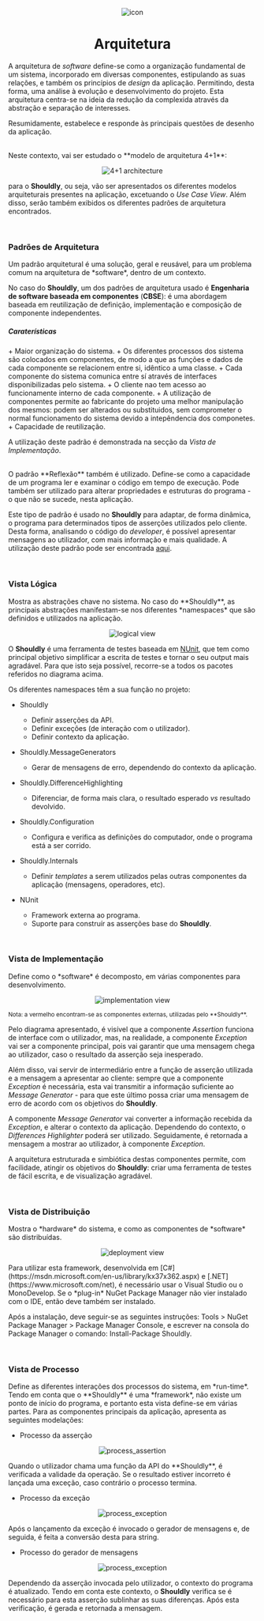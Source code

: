 <p align="center">
  <img src="https://github.com/bmpj13/shouldly/blob/master/ESOF-Docs/resources/images/ShouldlyLogo.png" alt="icon">
</p>
<h1 align="center">Arquitetura</h1>

A arquitetura de *software* define-se como a organização fundamental de um sistema, incorporado em diversas componentes, estipulando as suas relações, e também os princípios de *design* da aplicação. Permitindo, desta forma, uma análise à evolução e desenvolvimento do projeto. Esta arquitetura centra-se na ideia da redução da complexida através da abstração e separação de interesses. 

Resumidamente, estabelece e responde às principais questões de desenho da aplicação.

<br>
Neste contexto, vai ser estudado o **modelo de arquitetura 4+1**:

<p align="center">
  <img src="https://github.com/bmpj13/shouldly/blob/develop/ESOF-Docs/resources/images/4%2B1architecture.jpg" alt="4+1 architecture">
</p>

para o **Shouldly**, ou seja, vão ser apresentados os diferentes modelos arquiteturais presentes na aplicação, excetuando 
o *Use Case View*. Além disso, serão também exibidos os diferentes padrões de arquitetura encontrados.

<br>
<h3>Padrões de Arquitetura</h3>
Um padrão arquitetural é uma solução, geral e reusável, para um problema comum na arquitetura de *software*, dentro de um contexto.

No caso do **Shouldly**, um dos padrões de arquitetura usado é **Engenharia de software baseada em componentes** (**CBSE**): é uma abordagem baseada em reutilização de definição, implementação e composição de componente independentes.

<h5>Caraterísticas</h5>
  + Maior organização do sistema.
  + Os diferentes processos dos sistema são colocados em componentes, de modo a que as funções e dados de cada componente se relacionem entre si, idêntico a uma classe.
  + Cada componente do sistema comunica entre sí através de interfaces  disponibilizadas pelo sistema.
  + O cliente nao tem acesso ao funcionamente interno de cada componente.
  + A utilização de componentes permite ao fabricante do projeto uma melhor manipulação dos mesmos: podem ser alterados ou substituidos, sem comprometer o normal funcionamento do sistema devido a intepêndencia dos componetes.
  + Capacidade de reutilização.

A utilização deste padrão é demonstrada na secção da *Vista de Implementação*.

<br>
O padrão **Reflexão** também é utilizado. Define-se como a capacidade de um programa ler e examinar o código em tempo de execução. Pode também ser utilizado para alterar propriedades e estruturas do programa - o que não se sucede, nesta aplicação.

Este tipo de padrão é usado no **Shouldly** para adaptar, de forma dinâmica, o programa para determinados tipos de asserções utilizados pelo cliente. Desta forma, analisando o código do *developer*, é possível apresentar mensagens ao utilizador, com mais informação e mais qualidade. A utilização deste padrão pode ser encontrada [aqui](https://github.com/bmpj13/shouldly/blob/develop/src/Shouldly/Internals/SourceCodeTextGetter.cs).


<br>
<h3> Vista Lógica </h3>
Mostra as abstrações chave no sistema. No caso do **Shouldly**, as principais abstrações manifestam-se nos diferentes *namespaces* que são definidos e utilizados na aplicação.

<p align="center">
  <img src="https://github.com/bmpj13/shouldly/blob/develop/ESOF-Docs/resources/images/logical_view.jpg" alt="logical view">
</p>

O **Shouldly** é uma ferramenta de testes baseada em [NUnit](https://www.nunit.org/), que tem como principal objetivo simplificar a escrita de testes e tornar o seu output mais agradável. Para que isto seja possível, recorre-se a todos os pacotes referidos no diagrama acima.

Os diferentes namespaces têm a sua função no projeto:

- Shouldly
  + Definir asserções da API.
  + Definir exceções (de interação com o utilizador).
  + Definir contexto da aplicação.
  
- Shouldly.MessageGenerators
  + Gerar de mensagens de erro, dependendo do contexto da aplicação.
  
- Shouldly.DifferenceHighlighting
  + Diferenciar, de forma mais clara, o resultado esperado *vs* resultado devolvido.
  
- Shouldly.Configuration
  + Configura e verifica as definições do computador, onde o programa está a ser corrido.
  
- Shouldly.Internals
  + Definir *templates* a serem utilizados pelas outras componentes da aplicação (mensagens, operadores, etc).
  
- NUnit
  + Framework externa ao programa.
  + Suporte para construír as asserções base do **Shouldly**.


<br>
<h3> Vista de Implementação </h3>
Define como o *software* é decomposto, em várias componentes para desenvolvimento.

<p align="center">
  <img src="https://github.com/bmpj13/shouldly/blob/develop/ESOF-Docs/resources/images/implementation_view.png" alt="implementation view">
</p>
<sub> Nota: a vermelho encontram-se as componentes externas, utilizadas pelo **Shouldly**. </sub>

Pelo diagrama apresentado, é visível que a componente *Assertion* funciona de interface com o utilizador, mas, na realidade, a componente *Exception* vai ser a componente principal, pois vai garantir que uma mensagem chega ao utilizador, caso o resultado da asserção seja inesperado.

Além disso, vai servir de intermediário entre a função de asserção utilizada e a mensagem a apresentar ao cliente: sempre que a componente *Exception* é necessária, esta vai transmitir a informação suficiente ao *Message Generator* - para que este último possa criar uma mensagem de erro de acordo com os objetivos do **Shouldly**.

A componente *Message Generator* vai converter a informação recebida da *Exception*, e alterar o contexto da aplicação. Dependendo do contexto, o *Differences Highlighter* poderá ser utilizado. Seguidamente, é retornada a mensagem a mostrar ao utilizador, à componente *Exception*.

A arquitetura estruturada e simbiótica destas componentes permite, com facilidade, atingir os objetivos do **Shouldly**: criar uma ferramenta de testes de fácil escrita, e de visualização agradável. 

<br>
<h3> Vista de Distribuição </h3>
Mostra o *hardware* do sistema, e como as componentes de *software* são distribuídas.

<p align="center">
  <img src="https://github.com/bmpj13/shouldly/blob/develop/ESOF-Docs/resources/images/deployment_view.png" alt="deployment view">
</p>
Para utilizar esta framework, desenvolvida em [C#](https://msdn.microsoft.com/en-us/library/kx37x362.aspx) e [.NET](https://www.microsoft.com/net), é necessário usar o Visual Studio ou o MonoDevelop. Se o *plug-in* NuGet Package Manager não vier instalado com o IDE, então deve também ser instalado.

Após a instalação, deve seguir-se as seguintes instruções: Tools > NuGet Package Manager > Package Manager Console, e escrever na consola do Package Manager o comando: Install-Package Shouldly.

<br>
<h3> Vista de Processo </h3>
Define as diferentes interações dos processos do sistema, em *run-time*. Tendo em conta que o **Shouldly** é uma *framework*, não existe um ponto de início do programa, e portanto esta vista define-se em várias partes. Para as componentes principais da aplicação, apresenta as seguintes modelações:

- Processo da asserção
<p align="center">
  <img src="https://github.com/bmpj13/shouldly/blob/develop/ESOF-Docs/resources/images/activity_assercao.png" alt="process_assertion">
</p>
Quando o utilizador chama uma função da API do **Shouldly**, é verificada a validade da operação. Se o resultado estiver incorreto é lançada uma exceção, caso contrário o processo termina.

- Processo da exceção
<p align="center">
  <img src="https://github.com/bmpj13/shouldly/blob/develop/ESOF-Docs/resources/images/activity_excecao.png" alt="process_exception">
</p>
Após o lançamento da exceção é invocado o gerador de mensagens e, de seguida, é feita a conversão desta para string.

- Processo do gerador de mensagens
<p align="center">
  <img src="https://github.com/bmpj13/shouldly/blob/develop/ESOF-Docs/resources/images/activity_gerador_de_mensagens.png" alt="process_exception">
</p>

Dependendo da asserção invocada pelo utilizador, o contexto do programa é atualizado. Tendo em conta este contexto, o **Shouldly** verifica se é necessário para esta asserção sublinhar as suas diferenças. Após esta verificação, é gerada e retornada a mensagem. 

